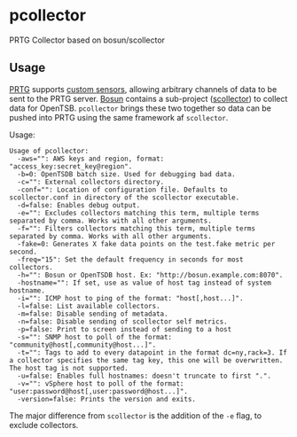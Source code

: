 # pcollector

PRTG Collector based on bosun/scollector

## Usage

[PRTG](https://www.paessler.com/prtg) supports
[custom sensors](https://prtg.paessler.com/api.htm?username=demo&password=demodemo&tabid=7),
allowing arbitrary channels of data to be sent to the PRTG server.  [Bosun](http://bosun.org) contains a sub-project ([scollector](http://bosun.org/scollector/)) to collect data for OpenTSB.  `pcollector` brings these two together so data can be pushed into PRTG using the same framework af `scollector`.

Usage:

```
Usage of pcollector:
  -aws="": AWS keys and region, format: "access_key:secret_key@region".
  -b=0: OpenTSDB batch size. Used for debugging bad data.
  -c="": External collectors directory.
  -conf="": Location of configuration file. Defaults to scollector.conf in directory of the scollector executable.
  -d=false: Enables debug output.
  -e="": Excludes collectors matching this term, multiple terms separated by comma. Works with all other arguments.
  -f="": Filters collectors matching this term, multiple terms separated by comma. Works with all other arguments.
  -fake=0: Generates X fake data points on the test.fake metric per second.
  -freq="15": Set the default frequency in seconds for most collectors.
  -h="": Bosun or OpenTSDB host. Ex: "http://bosun.example.com:8070".
  -hostname="": If set, use as value of host tag instead of system hostname.
  -i="": ICMP host to ping of the format: "host[,host...]".
  -l=false: List available collectors.
  -m=false: Disable sending of metadata.
  -n=false: Disable sending of scollector self metrics.
  -p=false: Print to screen instead of sending to a host
  -s="": SNMP host to poll of the format: "community@host[,community@host...]".
  -t="": Tags to add to every datapoint in the format dc=ny,rack=3. If a collector specifies the same tag key, this one will be overwritten. The host tag is not supported.
  -u=false: Enables full hostnames: doesn't truncate to first ".".
  -v="": vSphere host to poll of the format: "user:password@host[,user:password@host...]".
  -version=false: Prints the version and exits.
```

The major difference from `scollector` is the addition of the `-e` flag, to exclude collectors.



